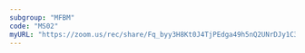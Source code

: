 ```yaml
---
subgroup: "MFBM"
code: "MS02"
myURL: "https://zoom.us/rec/share/Fq_byy3H8Kt0J4TjPEdga49h5nQ2UNrDJy1C3ZlDfxmLZ4m-P4MRVYKL8ENyo31M.x_IhSZFmbekFBf3G"
---
```

